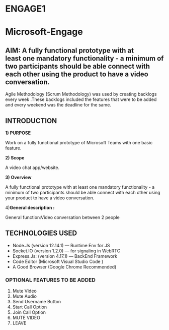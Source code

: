 # ENGAGE1
# Microsoft-Engage
## AIM: A fully functional prototype with at least one mandatory functionality - a minimum of two participants should be able connect with each other using the product to have a video conversation.
Agile Methodology (Scrum Methodology) was used by creating backlogs every week .These backlogs included the features that were to be added and every weekend was the deadline for the same.
## INTRODUCTION

 **1) PURPOSE**

Work on a fully functional prototype of Microsoft Teams with one basic feature.

**2) Scope**

A video chat app/website.

**3) Overview**

A fully functional prototype with at least one mandatory functionality - a minimum of two participants should be able connect with each other using your product to have a video conversation.

4)**General description :**

General function:Video conversation between 2 people

## TECHNOLOGIES USED
- Node.Js (version 12.14.1) — Runtime Env for JS
- Socket.IO (version 1.2.0) — for signaling in WebRTC
- Express.Js: (version 4.17.1) — BackEnd Framework
- Code Editor (Microsoft Visual Studio Code )
- A Good Browser (Google Chrome Recommended)

### OPTIONAL FEATURES TO BE ADDED

1) Mute Video
2) Mute Audio
3) Send Username Button
4) Start Call Option
5) Join Call Option
6) MUTE VIDEO
7) LEAVE
